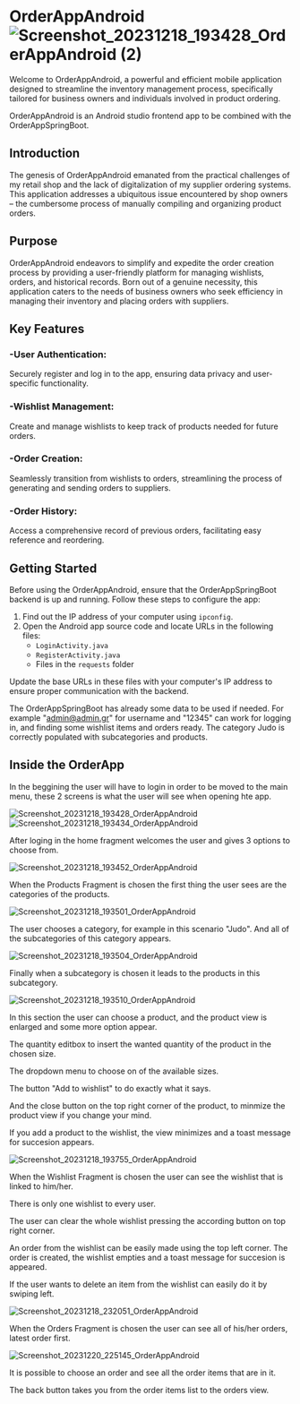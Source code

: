 # OrderAppAndroid ![Screenshot_20231218_193428_OrderAppAndroid (2)](https://github.com/gkaparos7/OrderAppAndroid/assets/122390421/a97bfe7c-0906-4ef3-a5db-d87796059289)
Welcome to OrderAppAndroid, a powerful and efficient mobile application designed to streamline the inventory management process, specifically tailored for business owners and individuals involved in product ordering. 

OrderAppAndroid is an Android studio frontend app to be combined with the OrderAppSpringBoot.

## Introduction
The genesis of OrderAppAndroid emanated from the practical challenges of my retail shop and the lack of digitalization of my supplier ordering systems. This application addresses a ubiquitous issue encountered by shop owners – the cumbersome process of manually compiling and organizing product orders.

## Purpose
OrderAppAndroid endeavors to simplify and expedite the order creation process by providing a user-friendly platform for managing wishlists, orders, and historical records. Born out of a genuine necessity, this application caters to the needs of business owners who seek efficiency in managing their inventory and placing orders with suppliers.

## Key Features
### -User Authentication: 
Securely register and log in to the app, ensuring data privacy and user-specific functionality.

### -Wishlist Management: 
Create and manage wishlists to keep track of products needed for future orders.

### -Order Creation: 
Seamlessly transition from wishlists to orders, streamlining the process of generating and sending orders to suppliers.

### -Order History:
Access a comprehensive record of previous orders, facilitating easy reference and reordering.

## Getting Started
Before using the OrderAppAndroid, ensure that the OrderAppSpringBoot backend is up and running. Follow these steps to configure the app:

1. Find out the IP address of your computer using `ipconfig`.
2. Open the Android app source code and locate URLs in the following files:
   - `LoginActivity.java`
   - `RegisterActivity.java`
   - Files in the `requests` folder

Update the base URLs in these files with your computer's IP address to ensure proper communication with the backend.

The OrderAppSpringBoot has already some data to be used if needed. For example "admin@admin.gr" for username and "12345" can work for logging in, and finding some wishlist items and orders ready. The category Judo is correctly populated with subcategories and products.

## Inside the OrderApp
In the beggining the user will have to login in order to be moved to the main menu, these 2 screens is what the user will see when opening hte app.

![Screenshot_20231218_193428_OrderAppAndroid](https://github.com/gkaparos7/OrderAppAndroid/assets/122390421/0a4f2a76-7a2b-4343-80bd-e0a7afd67ccf)
![Screenshot_20231218_193434_OrderAppAndroid](https://github.com/gkaparos7/OrderAppAndroid/assets/122390421/e4f5c6e8-30a7-4b1c-a077-f0d75abaebf4)

After loging in the home fragment welcomes the user and gives 3 options to choose from.

![Screenshot_20231218_193452_OrderAppAndroid](https://github.com/gkaparos7/OrderAppAndroid/assets/122390421/91603dab-44ad-49bd-9140-f50681f4ae37)

When the Products Fragment is chosen the first thing the user sees are the categories of the products.

![Screenshot_20231218_193501_OrderAppAndroid](https://github.com/gkaparos7/OrderAppAndroid/assets/122390421/2f41fd59-632a-4e4e-b6e8-c4bda8a9626c)

The user chooses a category, for example in this scenario "Judo". And all of the subcategories of this category appears.

![Screenshot_20231218_193504_OrderAppAndroid](https://github.com/gkaparos7/OrderAppAndroid/assets/122390421/f6f031e1-fcf6-44d3-bdeb-8edce1fb84e3)

Finally when a subcategory is chosen it leads to the products in this subcategory.

![Screenshot_20231218_193510_OrderAppAndroid](https://github.com/gkaparos7/OrderAppAndroid/assets/122390421/cd7bf1b2-90a0-43a8-a887-cfdeddadc648)

In this section the user can choose a product, and the product view is enlarged and some more option appear.

The quantity editbox to insert the wanted quantity of the product in the chosen size.

The dropdown menu to choose on of the available sizes.

The button "Add to wishlist" to do exactly what it says.

And the close button on the top right corner of the product, to minmize the product view if you change your mind.

If you add a product to the wishlist, the view minimizes and a toast message for succesion appears.

![Screenshot_20231218_193755_OrderAppAndroid](https://github.com/gkaparos7/OrderAppAndroid/assets/122390421/fe65480b-3991-4885-86b9-a4b22ab6cf00)

When the Wishlist Fragment is chosen the user can see the wishlist that is linked to him/her.

There is only one wishlist to every user.

The user can clear the whole wishlist pressing the according button on top right corner.

An order from the wishlist can be easily made using the top left corner. The order is created, the wishlist empties and a toast message for succesion is appeared.

If the user wants to delete an item from the wishlist can easily do it by swiping left.

![Screenshot_20231218_232051_OrderAppAndroid](https://github.com/gkaparos7/OrderAppAndroid/assets/122390421/003986fe-9d4c-4c9f-80ac-b59f3ef1c62d)

When the Orders Fragment is chosen the user can see all of his/her orders, latest order first.

![Screenshot_20231220_225145_OrderAppAndroid](https://github.com/gkaparos7/OrderAppAndroid/assets/122390421/010b96a2-e4c3-4d04-9012-24eea0704d69)

It is possible to choose an order and see all the order items that are in it.

The back button takes you from the order items list to the orders view.



